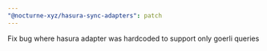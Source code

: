 ```yaml
---
"@nocturne-xyz/hasura-sync-adapters": patch
---
```


Fix bug where hasura adapter was hardcoded to support only goerli queries
